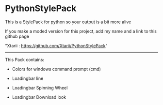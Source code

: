 # PythonStylePack
This is a StylePack for python so your output is a bit more alive

If you make a moded version for this project, add my name and a link to this github page

"Xtarii : https://github.com/Xtarii/PythonStylePack"



-------------------------------------

This Pack contains:
- Colors for windows command prompt (cmd)

- Loadingbar line

- Loadingbar Spinning Wheel

- Loadingbar Download look
